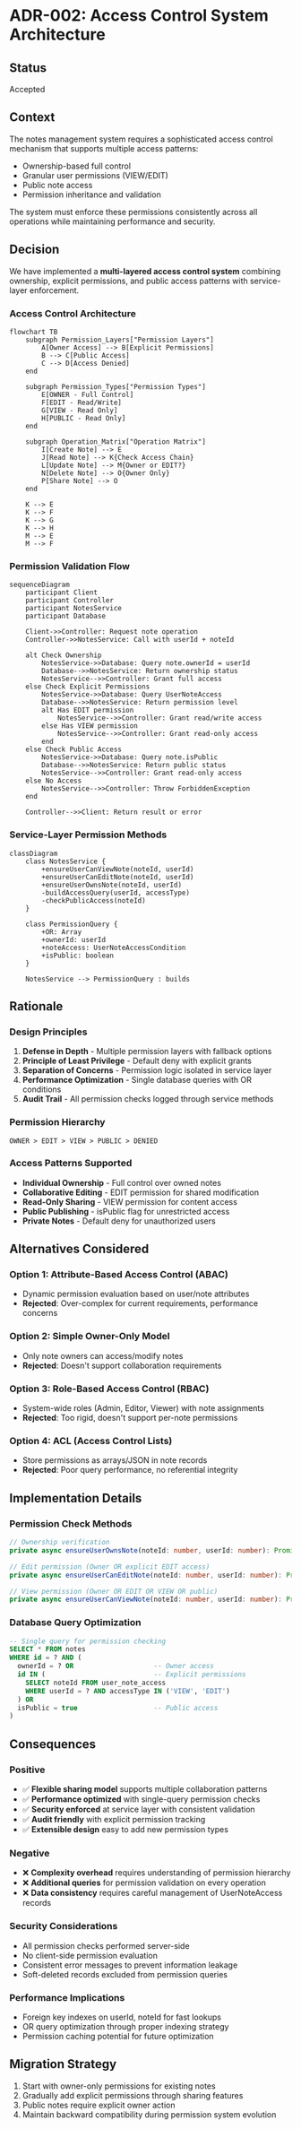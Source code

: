 # ADR-002: Access Control System Architecture

## Status
Accepted

## Context
The notes management system requires a sophisticated access control mechanism that supports multiple access patterns:
- Ownership-based full control
- Granular user permissions (VIEW/EDIT)
- Public note access
- Permission inheritance and validation

The system must enforce these permissions consistently across all operations while maintaining performance and security.

## Decision
We have implemented a **multi-layered access control system** combining ownership, explicit permissions, and public access patterns with service-layer enforcement.

### Access Control Architecture

```mermaid
flowchart TB
    subgraph Permission_Layers["Permission Layers"]
        A[Owner Access] --> B[Explicit Permissions]
        B --> C[Public Access]
        C --> D[Access Denied]
    end
    
    subgraph Permission_Types["Permission Types"]
        E[OWNER - Full Control]
        F[EDIT - Read/Write]
        G[VIEW - Read Only]
        H[PUBLIC - Read Only]
    end
    
    subgraph Operation_Matrix["Operation Matrix"]
        I[Create Note] --> E
        J[Read Note] --> K{Check Access Chain}
        L[Update Note] --> M{Owner or EDIT?}
        N[Delete Note] --> O{Owner Only}
        P[Share Note] --> O
    end
    
    K --> E
    K --> F
    K --> G
    K --> H
    M --> E
    M --> F
```

### Permission Validation Flow

```mermaid
sequenceDiagram
    participant Client
    participant Controller
    participant NotesService
    participant Database
    
    Client->>Controller: Request note operation
    Controller->>NotesService: Call with userId + noteId
    
    alt Check Ownership
        NotesService->>Database: Query note.ownerId = userId
        Database-->>NotesService: Return ownership status
        NotesService-->>Controller: Grant full access
    else Check Explicit Permissions
        NotesService->>Database: Query UserNoteAccess
        Database-->>NotesService: Return permission level
        alt Has EDIT permission
            NotesService-->>Controller: Grant read/write access
        else Has VIEW permission
            NotesService-->>Controller: Grant read-only access
        end
    else Check Public Access
        NotesService->>Database: Query note.isPublic
        Database-->>NotesService: Return public status
        NotesService-->>Controller: Grant read-only access
    else No Access
        NotesService-->>Controller: Throw ForbiddenException
    end
    
    Controller-->>Client: Return result or error
```

### Service-Layer Permission Methods

```mermaid
classDiagram
    class NotesService {
        +ensureUserCanViewNote(noteId, userId)
        +ensureUserCanEditNote(noteId, userId)
        +ensureUserOwnsNote(noteId, userId)
        -buildAccessQuery(userId, accessType)
        -checkPublicAccess(noteId)
    }
    
    class PermissionQuery {
        +OR: Array
        +ownerId: userId
        +noteAccess: UserNoteAccessCondition
        +isPublic: boolean
    }
    
    NotesService --> PermissionQuery : builds
```

## Rationale

### Design Principles
1. **Defense in Depth** - Multiple permission layers with fallback options
2. **Principle of Least Privilege** - Default deny with explicit grants
3. **Separation of Concerns** - Permission logic isolated in service layer
4. **Performance Optimization** - Single database queries with OR conditions
5. **Audit Trail** - All permission checks logged through service methods

### Permission Hierarchy
```
OWNER > EDIT > VIEW > PUBLIC > DENIED
```

### Access Patterns Supported
- **Individual Ownership** - Full control over owned notes
- **Collaborative Editing** - EDIT permission for shared modification
- **Read-Only Sharing** - VIEW permission for content access
- **Public Publishing** - isPublic flag for unrestricted access
- **Private Notes** - Default deny for unauthorized users

## Alternatives Considered

### Option 1: Attribute-Based Access Control (ABAC)
- Dynamic permission evaluation based on user/note attributes
- **Rejected**: Over-complex for current requirements, performance concerns

### Option 2: Simple Owner-Only Model
- Only note owners can access/modify notes
- **Rejected**: Doesn't support collaboration requirements

### Option 3: Role-Based Access Control (RBAC)
- System-wide roles (Admin, Editor, Viewer) with note assignments
- **Rejected**: Too rigid, doesn't support per-note permissions

### Option 4: ACL (Access Control Lists)
- Store permissions as arrays/JSON in note records
- **Rejected**: Poor query performance, no referential integrity

## Implementation Details

### Permission Check Methods

```typescript
// Ownership verification
private async ensureUserOwnsNote(noteId: number, userId: number): Promise<void>

// Edit permission (Owner OR explicit EDIT access)
private async ensureUserCanEditNote(noteId: number, userId: number): Promise<void>

// View permission (Owner OR EDIT OR VIEW OR public)
private async ensureUserCanViewNote(noteId: number, userId: number): Promise<void>
```

### Database Query Optimization

```sql
-- Single query for permission checking
SELECT * FROM notes 
WHERE id = ? AND (
  ownerId = ? OR                    -- Owner access
  id IN (                           -- Explicit permissions
    SELECT noteId FROM user_note_access 
    WHERE userId = ? AND accessType IN ('VIEW', 'EDIT')
  ) OR
  isPublic = true                   -- Public access
)
```

## Consequences

### Positive
- ✅ **Flexible sharing model** supports multiple collaboration patterns
- ✅ **Performance optimized** with single-query permission checks
- ✅ **Security enforced** at service layer with consistent validation
- ✅ **Audit friendly** with explicit permission tracking
- ✅ **Extensible design** easy to add new permission types

### Negative
- ❌ **Complexity overhead** requires understanding of permission hierarchy
- ❌ **Additional queries** for permission validation on every operation
- ❌ **Data consistency** requires careful management of UserNoteAccess records

### Security Considerations
- All permission checks performed server-side
- No client-side permission evaluation
- Consistent error messages to prevent information leakage
- Soft-deleted records excluded from permission queries

### Performance Implications
- Foreign key indexes on userId, noteId for fast lookups
- OR query optimization through proper indexing strategy
- Permission caching potential for future optimization

## Migration Strategy
1. Start with owner-only permissions for existing notes
2. Gradually add explicit permissions through sharing features
3. Public notes require explicit owner action
4. Maintain backward compatibility during permission system evolution
